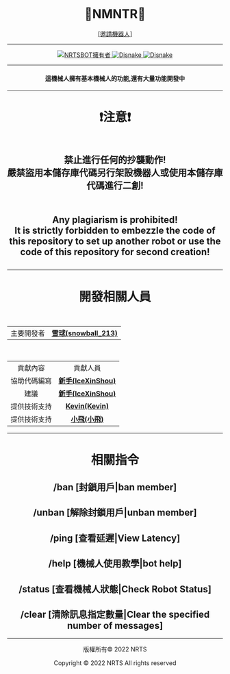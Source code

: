 <p align="center">
    <h1 align="center">
        <b>🙂NMNTR🙂</b>
    </h1>
</p>

<p align="center">
<a href="https://discord.com/api/oauth2/authorize?client_id=869150235073601537&permissions=8&scope=bot%20applications.commands">[邀請機器人]</a>
</p>

---

<p align="center">
    <a href="https://github.com/weslychan1212">
        <img alt="NRTSBOT擁有者" src="https://img.shields.io/badge/NRTSBOT擁有者-雪球(snowball_213)-blue.svg?style=for-the-badge&logo=github" />
    </a>
    <a href="https://discord.com/">
        <img alt="Disnake" src="https://img.shields.io/badge/Discord版本-V2.5.1-blue.svg?style=for-the-badge&logo=discord" />
    </a>
    <a href="[https://discord.gg/yxES7TSmGk](https://discord.gg/hJHpw8qnEk)">
        <img alt="Disnake" src="https://img.shields.io/discord/825162735603810316?style=for-the-badge&logo=discord&label=加入我們|join us" />
    </a>
</p>

---

<h4 align="center">
    <b>這機械人擁有基本機械人的功能,還有大量功能開發中</b>
<h4>

---
  
<h1 align="center"><b>❗注意❗</b></h1>

<h2 align="center"></br>禁止進行任何的抄襲動作!</br>嚴禁盜用本儲存庫代碼另行架設機器人或使用本儲存庫代碼進行二創!<h2>
    <h2 align="center"></br>Any plagiarism is prohibited!</br>
It is strictly forbidden to embezzle the code of this repository to set up another robot or use the code of this repository for second creation!<h2> 
  
---
  
<h1 align="center"><b>開發相關人員</b></h1>
<p align="center">
    </br><table align="center">
        <tr align="center">
            <td align="center">主要開發者</td>
            <td align="center"><a href="https://github.com/weslychan1212" alt="雪球(snowball_213)"><b>雪球(snowball_213)</b></a></td>
        </tr>
    </table></br>
    <table align="center">
        <tr align="center">
            <td align="center">貢獻內容</td>
            <td align="center">貢獻人員</td>
        </tr>
        <tr align="center">
            <td align="center">協助代碼編寫</td>
            <td align="center"><a href="https://github.com/IceLeiYu" alt="新手(IceXinShou)"><b>新手(IceXinShou)</b></td>
        <tr align="center">
            <td align="center">建議</td>
            <td align="center"><a href="https://github.com/IceLeiYu" alt="新手(IceXinShou)"><b>新手(IceXinShou)</b></td>
        <tr align="center">
            <td align="center">提供技術支持</td>
            <td align="center"><a href="" alt="Kevin(Kevin)"><b>Kevin(Kevin)</b></td>
    	<tr align="center">
            <td align="center">提供技術支持</td>
            <td align="center"><a href="" alt="小飛(小飛)"><b>小飛(小飛)</b></td>
        </tr>
    </table>
</p>

---
<h1 align="center"><b>相關指令</b></h1>
                <h2 align="center"><b>/ban [封鎖用戶|ban member]</b></h1>
                <h2 align="center"><b>/unban [解除封鎖用戶|unban member]</b></h2>
                <h2 align="center"><b>/ping [查看延遲|View Latency]</b></h2>
                <h2 align="center"><b>/help [機械人使用教學|bot help]</b></h2>
                <h2 align="center"><b>/status [查看機械人狀態|Check Robot Status]</b></h2>
                <h2 align="center"><b>/clear [清除訊息指定數量|Clear the specified number of messages]</b></h2>
                
---
<p align="center">版權所有© 2022 NRTS</p>
<p align="center">Copyright © 2022 NRTS  All rights reserved</p>
